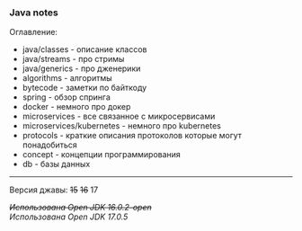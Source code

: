 ### Java notes

Оглавление:
- java/classes - описание классов
- java/streams - про стримы
- java/generics - про дженерики
- algorithms - алгоритмы
- bytecode - заметки по байткоду
- spring - обзор спринга
- docker - немного про докер
- microservices - все связанное с микросервисами
- microservices/kubernetes - немного про kubernetes
- protocols - краткие описания протоколов которые могут понадобиться
- concept - концепции программирования
- db - базы данных

---

Версия джавы: ~~15~~ ~~16~~ 17

~~_Использована Open JDK 16.0.2-open_~~  
_Использована Open JDK 17.0.5_
